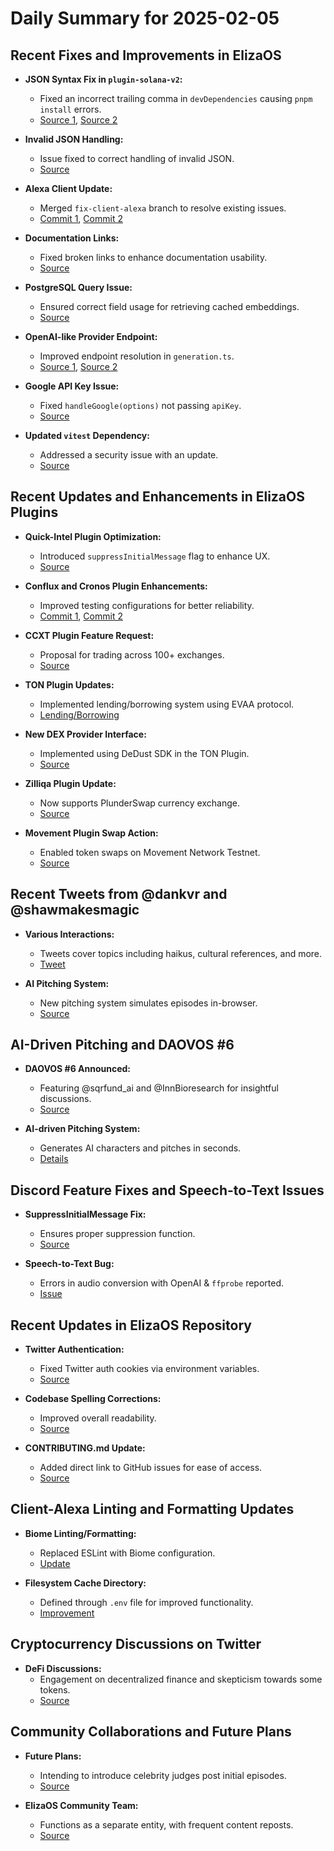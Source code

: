 # Daily Summary for 2025-02-05

## Recent Fixes and Improvements in ElizaOS

- **JSON Syntax Fix in `plugin-solana-v2`:**
  - Fixed an incorrect trailing comma in `devDependencies` causing `pnpm install` errors.
  - [Source 1](https://github.com/elizaOS/eliza/pull/3261), [Source 2](https://github.com/elizaOS/eliza/pull/3277)

- **Invalid JSON Handling:**
  - Issue fixed to correct handling of invalid JSON.
  - [Source](https://github.com/elizaOS/eliza/pull/3258)

- **Alexa Client Update:**
  - Merged `fix-client-alexa` branch to resolve existing issues.
  - [Commit 1](https://github.com/elizaOS/eliza/commit/69af5ff231060752793130d31336b3b4ddf03038), [Commit 2](https://github.com/elizaOS/eliza/commit/a7c3da0f7812e7d1cfb1491b688bc10abfa12351)

- **Documentation Links:**
  - Fixed broken links to enhance documentation usability.
  - [Source](https://github.com/elizaOS/eliza/commit/c0d3f8d3e71a78ea3a706616d801182cb3d85c4a)

- **PostgreSQL Query Issue:**
  - Ensured correct field usage for retrieving cached embeddings.
  - [Source](https://github.com/elizaOS/eliza/pull/3264)

- **OpenAI-like Provider Endpoint:**
  - Improved endpoint resolution in `generation.ts`.
  - [Source 1](https://github.com/elizaOS/eliza/pull/3280), [Source 2](https://github.com/elizaOS/eliza/pull/3281)

- **Google API Key Issue:**
  - Fixed `handleGoogle(options)` not passing `apiKey`.
  - [Source](https://github.com/elizaOS/eliza/pull/3274)

- **Updated `vitest` Dependency:**
  - Addressed a security issue with an update.
  - [Source](https://github.com/elizaOS/eliza/commit/2eb94ab3ae8472d706dc9dc960fc4074719b83a5)

## Recent Updates and Enhancements in ElizaOS Plugins

- **Quick-Intel Plugin Optimization:**
  - Introduced `suppressInitialMessage` flag to enhance UX.
  - [Source](https://github.com/elizaOS/eliza/pull/3283)

- **Conflux and Cronos Plugin Enhancements:**
  - Improved testing configurations for better reliability.
  - [Commit 1](https://github.com/elizaOS/eliza/commit/ac823d719ad3da0d8e0501af8d477daef60151da), [Commit 2](https://github.com/elizaOS/eliza/commit/89fa5a4dc5fffe62fbe4865130bb17699299feef)

- **CCXT Plugin Feature Request:**
  - Proposal for trading across 100+ exchanges.
  - [Source](https://github.com/elizaOS/eliza/issues/3265)

- **TON Plugin Updates:**
  - Implemented lending/borrowing system using EVAA protocol.
  - [Lending/Borrowing](https://github.com/elizaOS/eliza/pull/3287)

- **New DEX Provider Interface:**
  - Implemented using DeDust SDK in the TON Plugin.
  - [Source](https://github.com/elizaOS/eliza/pull/3273) 

- **Zilliqa Plugin Update:**
  - Now supports PlunderSwap currency exchange.
  - [Source](https://github.com/elizaOS/eliza/pull/3267)

- **Movement Plugin Swap Action:**
  - Enabled token swaps on Movement Network Testnet.
  - [Source](https://github.com/elizaOS/eliza/pull/3266)

## Recent Tweets from @dankvr and @shawmakesmagic

- **Various Interactions:**
  - Tweets cover topics including haikus, cultural references, and more.
  - [Tweet](https://twitter.com/dankvr/status/1887207446156091641)

- **AI Pitching System:**
  - New pitching system simulates episodes in-browser.
  - [Source](https://twitter.com/dankvr/status/1887273340814909453)

## AI-Driven Pitching and DAOVOS #6

- **DAOVOS #6 Announced:**
  - Featuring @sqrfund_ai and @InnBioresearch for insightful discussions.
  - [Source](https://twitter.com/daosdotfun/status/1887242633439027211)

- **AI-driven Pitching System:**
  - Generates AI characters and pitches in seconds.
  - [Details](https://twitter.com/shawmakesmagic/status/1886935174249664601)

## Discord Feature Fixes and Speech-to-Text Issues

- **SuppressInitialMessage Fix:**
  - Ensures proper suppression function.
  - [Source](https://github.com/elizaOS/eliza/pull/3284)

- **Speech-to-Text Bug:**
  - Errors in audio conversion with OpenAI & `ffprobe` reported.
  - [Issue](https://github.com/elizaOS/eliza/issues/3282)

## Recent Updates in ElizaOS Repository

- **Twitter Authentication:**
  - Fixed Twitter auth cookies via environment variables.
  - [Source](https://github.com/elizaOS/eliza/pull/3278)

- **Codebase Spelling Corrections:**
  - Improved overall readability.
  - [Source](https://github.com/elizaOS/eliza/pull/3271)

- **CONTRIBUTING.md Update:**
  - Added direct link to GitHub issues for ease of access.
  - [Source](https://github.com/elizaOS/eliza/pull/3268)

## Client-Alexa Linting and Formatting Updates

- **Biome Linting/Formatting:**
  - Replaced ESLint with Biome configuration.
  - [Update](https://github.com/elizaOS/eliza/pull/3255)

- **Filesystem Cache Directory:**
  - Defined through `.env` file for improved functionality.
  - [Improvement](https://github.com/elizaOS/eliza/pull/3291)

## Cryptocurrency Discussions on Twitter

- **DeFi Discussions:**
  - Engagement on decentralized finance and skepticism towards some tokens.
  - [Source](https://twitter.com/shawmakesmagic/status/1887259759239475588)

## Community Collaborations and Future Plans

- **Future Plans:**
  - Intending to introduce celebrity judges post initial episodes.
  - [Source](https://twitter.com/dankvr/status/1886953181575352631)

- **ElizaOS Community Team:**
  - Functions as a separate entity, with frequent content reposts.
  - [Source](https://twitter.com/shawmakesmagic/status/1887258769823846808)
